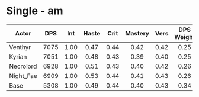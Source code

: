 # Single - am
| Actor | DPS | Int | Haste | Crit | Mastery | Vers | DPS Weight |
|---|:---:|:---:|:---:|:---:|:---:|:---:|:---:|
|Venthyr|7075|1.00|0.47|0.44|0.42|0.42|0.25|
|Kyrian|7051|1.00|0.48|0.43|0.39|0.40|0.25|
|Necrolord|6928|1.00|0.51|0.43|0.40|0.42|0.26|
|Night_Fae|6909|1.00|0.53|0.44|0.41|0.43|0.26|
|Base|5308|1.00|0.49|0.44|0.40|0.43|0.34|

